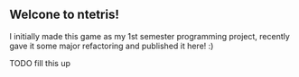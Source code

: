 ## Welcone to ntetris!
I initially made this game as my 1st semester programming project, recently gave it some major refactoring and published it here! :)

TODO fill this up
